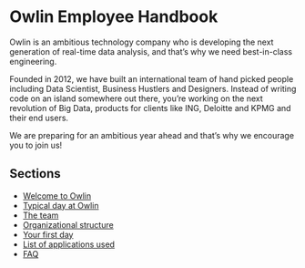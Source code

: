 # Owlin Employee Handbook
Owlin is an ambitious technology company who is developing the next generation of real-time data analysis, and that’s why we need best-in-class engineering.

Founded in 2012, we have built an international team of hand picked people including Data Scientist, Business Hustlers and Designers. Instead of writing code on an island somewhere out there, you’re working on the next revolution of Big Data, products for clients like ING, Deloitte and KPMG and their end users.

We are preparing for an ambitious year ahead and that’s why we encourage you to join us!

## Sections
* [Welcome to Owlin](https://github.com/owlin/handbook/blob/master/welcome-to-owlin.md)
* [Typical day at Owlin](https://github.com/owlin/handbook/blob/master/typical-day.md)
* [The team](https://github.com/owlin/handbook/blob/master/the-team.md)
* [Organizational structure](https://github.com/owlin/handbook/blob/master/organisational-structure.md)
* [Your first day](https://github.com/owlin/handbook/blob/master/your-first-day.md)
* [List of applications used](https://github.com/owlin/handbook/blob/master/list-of-apps.md)
* [FAQ](https://github.com/owlin/handbook/blob/master/faq.md)
